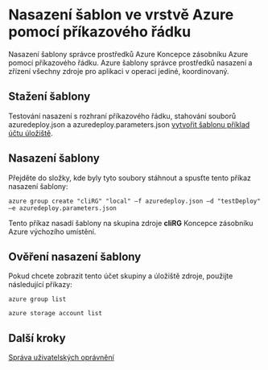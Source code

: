 <properties
    pageTitle="Nasazení šablony s příkazového řádku v Azure zásobníku | Microsoft Azure"
    description="Naučte se používat rozhraní různé platformy příkazového řádku (rozhraní příkazového řádku) pro nasazení šablony z uvnitř ClientVM nebo po připojení k vrstvě Azure pomocí sítě VPN."
    services="azure-stack"
    documentationCenter=""
    authors="heathl17"
    manager="byronr"
    editor=""/>

<tags
    ms.service="azure-stack"
    ms.workload="na"
    ms.tgt_pltfrm="na"
    ms.devlang="na"
    ms.topic="article"
    ms.date="09/26/2016"
    ms.author="helaw"/>

# <a name="deploy-templates-in-azure-stack-using-the-command-line"></a>Nasazení šablon ve vrstvě Azure pomocí příkazového řádku

Nasazení šablony správce prostředků Azure Koncepce zásobníku Azure pomocí příkazového řádku. Azure šablony správce prostředků nasazení a zřízení všechny zdroje pro aplikaci v operaci jediné, koordinovaný.

## <a name="download-template"></a>Stažení šablony        
Testování nasazení s rozhraní příkazového řádku, stahování souborů azuredeploy.json a azuredeploy.parameters.json [vytvořit šablonu příklad účtu úložiště](https://github.com/Azure/AzureStack-QuickStart-Templates/tree/master/101-create-storage-account).

## <a name="deploy-template"></a>Nasazení šablony
Přejděte do složky, kde byly tyto soubory stáhnout a spusťte tento příkaz nasazení šablony:

    azure group create "cliRG" "local" –f azuredeploy.json –d "testDeploy" –e azuredeploy.parameters.json

Tento příkaz nasadí šablony na skupina zdroje **cliRG** Koncepce zásobníku Azure výchozího umístění.

## <a name="validate-template-deployment"></a>Ověření nasazení šablony
Pokud chcete zobrazit tento účet skupiny a úložiště zdroje, použijte následující příkazy:

    azure group list

    azure storage account list

## <a name="next-steps"></a>Další kroky

[Správa uživatelských oprávnění](azure-stack-manage-permissions.md)
